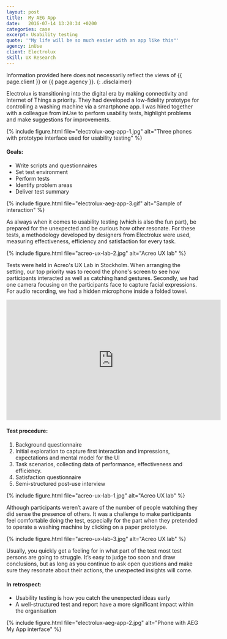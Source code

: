 ```yaml
---
layout: post
title:  My AEG App
date:   2016-07-14 13:20:34 +0200
categories: case
excerpt: Usability testing
quote: '"My life will be so much easier with an app like this"'
agency: inUse
client: Electrolux
skill: UX Research
---
```

Information provided here does not necessarily reflect the views of {{ page.client }} or {{ page.agency }}.
{: .disclaimer}

Electrolux is transitioning into the digital era by making connectivity and Internet of Things a priority. They had developed a low-fidelity prototype for controlling a washing machine via a smartphone app. I was hired together with a colleague from inUse to perform usability tests, highlight problems and make suggestions for improvements.

{% include figure.html file="electrolux-aeg-app-1.jpg" alt="Three phones with prototype interface used for usability testing" %}

#### Goals:
* Write scripts and questionnaires
* Set test environment
* Perform tests
* Identify problem areas
* Deliver test summary

{% include figure.html file="electrolux-aeg-app-3.gif" alt="Sample of interaction" %}

As always when it comes to usability testing (which is also the fun part), be prepared for the unexpected and be curious how other resonate. For these tests, a methodology developed by designers from Electrolux were used, measuring effectiveness, efficiency and satisfaction for every task.

{% include figure.html file="acreo-ux-lab-2.jpg" alt="Acreo UX lab" %}

Tests were held in Acreo's UX Lab in Stockholm. When arranging the setting, our top priority was to record the phone's screen to see how participants interacted as well as catching hand gestures. Secondly, we had one camera focusing on the participants face to capture facial expressions. For audio recording, we had a hidden microphone inside a folded towel.

<iframe width="560" height="315" src="https://www.youtube.com/embed/x709_xVmfo4?rel=0" frameborder="0" allow="autoplay; encrypted-media" allowfullscreen></iframe>

#### Test procedure:
1. Background questionnaire
2. Initial exploration to capture first interaction and impressions, expectations and mental model for the UI
3. Task scenarios,  collecting data of performance, effectiveness and efficiency.
4. Satisfaction questionnaire
5. Semi-structured post-use interview

{% include figure.html file="acreo-ux-lab-1.jpg" alt="Acreo UX lab" %}

Although participants weren’t aware of the number of people watching they did sense the presence of others. It was a challenge to make participants feel comfortable doing the test, especially for the part when they pretended to operate a washing machine by clicking on a paper prototype.

{% include figure.html file="acreo-ux-lab-3.jpg" alt="Acreo UX lab" %}

Usually, you quickly get a feeling for in what part of the test most test persons are going to struggle. It’s easy to judge too soon and draw conclusions, but as long as you continue to ask open questions and make sure they resonate about their actions, the unexpected insights will come.

#### In retrospect:
* Usability testing is how you catch the unexpected ideas early
* A well-structured test and report have a more significant impact within the organisation

{% include figure.html file="electrolux-aeg-app-2.jpg" alt="Phone with AEG My App interface" %}
